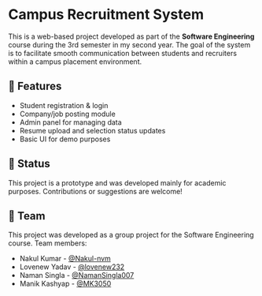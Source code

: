 # Campus Recruitment System

This is a web-based project developed as part of the **Software Engineering** course during the 3rd semester in my second year. The goal of the system is to facilitate smooth communication between students and recruiters within a campus placement environment.

## 🔧 Features

- Student registration & login
- Company/job posting module
- Admin panel for managing data
- Resume upload and selection status updates
- Basic UI for demo purposes

## 📌 Status

This project is a prototype and was developed mainly for academic purposes. Contributions or suggestions are welcome!

## 👥 Team

This project was developed as a group project for the Software Engineering course. Team members:

- Nakul Kumar - [@Nakul-nvm](https://github.com/Nakul-nvm)
- Lovenew Yadav - [@lovenew232](https://github.com/lovenew232)
- Naman Singla - [@NamanSingla007](https://github.com/NamanSingla007)
- Manik Kashyap - [@MK3050](https://github.com/MK3050)




